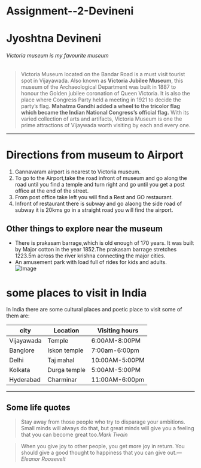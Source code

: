 # Assignment--2-Devineni
# Jyoshtna Devineni
###### Victoria museum is my favourite museum
> Victoria Museum located on the Bandar Road is a must visit tourist spot in Vijayawada. Also known as **Victoria Jubilee Museum**, this museum of the Archaeological Department was built in 1887 to honour the Golden jubilee coronation of Queen Victoria. It is also the place where Congress Party held a meeting in 1921 to decide the party’s flag. __Mahatma Gandhi added a wheel to the tricolor flag which became the Indian National Congress’s official flag.__ With its varied collection of arts and artifacts, Victoria Museum is one the prime attractions of Vijaywada worth visiting by each and every one.
---
# Directions from museum to Airport
1. Gannavaram airport is nearest to Victoria museum.
2. To go to the Airport,take the road infront of museum and go along the road until you find a temple and  turn right and go until you get a post office at the end of the street.
3. From post office take left you will find a Rest and GO restaurant. 
4. Infront of restaurant there is subway and go alaong the side road of   subway it is 20kms go in a straight road you will find the airport.
## Other things to explore near the museum
* There is prakasam barrage,which is old enough of 170 years. It was built by Major cotton in the year 1852.The prakasam barrage stretches 1223.5m across the river krishna connecting the major cities.
* An amusement park with load full of rides for kids and adults.  
![Image](jyo%20pic.jpg)
# some places to visit in India
In India there are some cultural places and poetic place to visit some of them are:

|city|Location|Visiting hours|
|-----|---------|----------|
|Vijayawada|Temple|6:00AM-8:00PM|
|Banglore|Iskon temple|7:00am-6:00pm|
|Delhi|Taj mahal|10:00AM-5:00PM|
|Kolkata|Durga temple|5:00AM-5:00PM|
|Hyderabad|Charminar|11:00AM-6:00pm|
----------
## Some life quotes
>Stay away from those people who try to disparage your ambitions. Small minds will always do that, but great minds will give you a feeling that you can become great too.*Mark Twain*

>When you give joy to other people, you get more joy in return. You should give a good thought to happiness that you can give out.— *Eleanor Roosevelt*